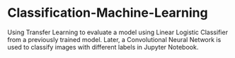 # Classification-Machine-Learning
Using Transfer Learning to evaluate a model using Linear Logistic Classifier from a previously trained model. Later, a Convolutional Neural Network is used to classify images with different labels in Jupyter Notebook. 
